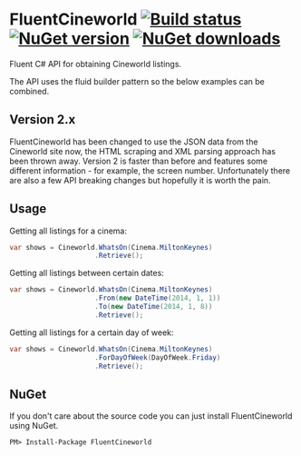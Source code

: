 # FluentCineworld [![Build status](http://img.shields.io/appveyor/ci/lewishenson/fluentcineworld.svg?style=flat)](https://ci.appveyor.com/project/lewishenson/FluentCineworld) [![NuGet version](http://img.shields.io/nuget/v/FluentCineworld.svg?style=flat)](https://www.nuget.org/packages/FluentCineworld/)  [![NuGet downloads](http://img.shields.io/nuget/dt/FluentCineworld.svg?style=flat)](https://www.nuget.org/packages/FluentCineworld/)

Fluent C# API for obtaining Cineworld listings.

The API uses the fluid builder pattern so the below examples can be combined.

## Version 2.x

FluentCineworld has been changed to use the JSON data from the Cineworld site now, the HTML scraping and XML parsing approach has been thrown away. Version 2 is faster than before and features some different information - for example, the screen number. Unfortunately there are also a few API breaking changes but hopefully it is worth the pain.

## Usage

Getting all listings for a cinema:

```csharp
var shows = Cineworld.WhatsOn(Cinema.MiltonKeynes)
                     .Retrieve();
```

Getting all listings between certain dates:

```csharp
var shows = Cineworld.WhatsOn(Cinema.MiltonKeynes)
                     .From(new DateTime(2014, 1, 1))
                     .To(new DateTime(2014, 1, 8))
                     .Retrieve();
```

Getting all listings for a certain day of week:

```csharp
var shows = Cineworld.WhatsOn(Cinema.MiltonKeynes)
                     .ForDayOfWeek(DayOfWeek.Friday)
                     .Retrieve();
```                     


## NuGet

If you don't care about the source code you can just install FluentCineworld using NuGet.

    PM> Install-Package FluentCineworld
